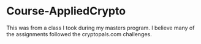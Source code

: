 # Course-AppliedCrypto

This was from a class I took during my masters program. I believe many of the assignments followed the cryptopals.com challenges. 
